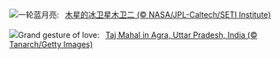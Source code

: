 ![](https://www.bing.com/th?id=OHR.EuropaMoon_ZH-CN0149249980_UHD.jpg&w=1000)一轮蓝月亮:&nbsp;&ensp;[木星的冰卫星木卫二 (© NASA/JPL-Caltech/SETI Institute)](https://www.bing.com/th?id=OHR.EuropaMoon_ZH-CN0149249980_UHD.jpg)
<br><br/>
![](https://www.bing.com/th?id=OHR.TajMahalReflection_EN-US5053333041_UHD.jpg&w=1000)Grand gesture of love:&nbsp;&ensp;[Taj Mahal in Agra, Uttar Pradesh, India (© Tanarch/Getty Images)](https://www.bing.com/th?id=OHR.TajMahalReflection_EN-US5053333041_UHD.jpg)
<br><br/>
